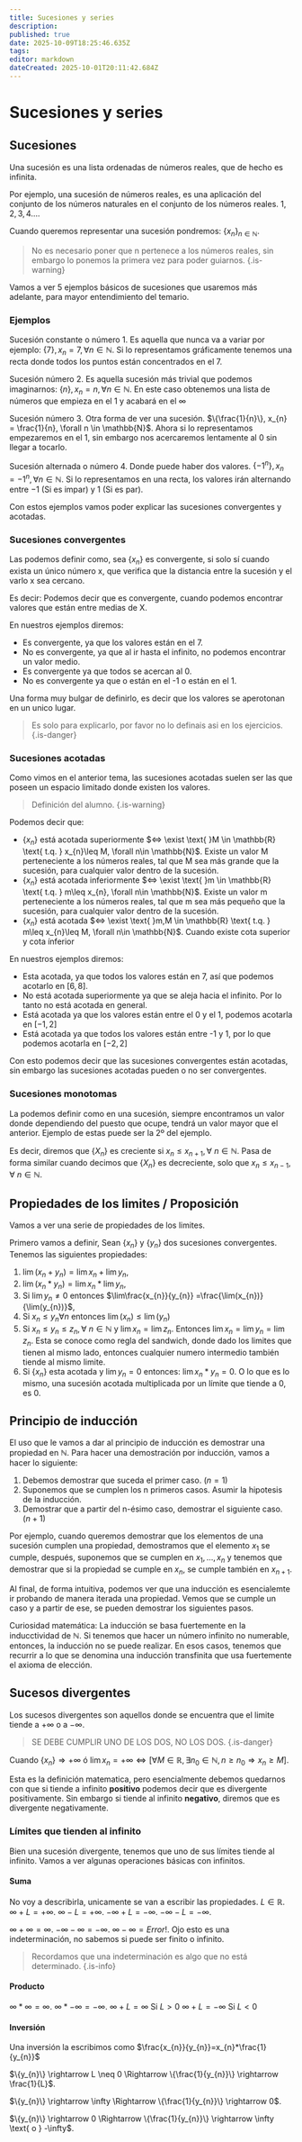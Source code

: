 ```yaml
---
title: Sucesiones y series
description: 
published: true
date: 2025-10-09T18:25:46.635Z
tags: 
editor: markdown
dateCreated: 2025-10-01T20:11:42.684Z
---
```


# Sucesiones y series
## Sucesiones
Una sucesión es una lista ordenadas de números reales, que de hecho es infinita.

Por ejemplo, una sucesión de números reales, es una aplicación del conjunto de los números naturales en el conjunto de los números reales.
$1,2,3,4\dots$.

Cuando queremos representar una sucesión pondremos:
$\{x_{n}\}_{n \in \mathbb{N}}$. 
> No es necesario poner que n pertenece a los números reales, sin embargo lo ponemos la primera vez para poder guiarnos.
{.is-warning}

Vamos a ver 5 ejemplos básicos de sucesiones que usaremos más adelante, para mayor entendimiento del temario.

### Ejemplos
Sucesión constante o número 1. Es aquella que nunca va a variar por ejemplo:
$\{7\}, x_{n} = 7, \forall n \in \mathbb{N}$. Si lo representamos gráficamente tenemos una recta donde todos los puntos están concentrados en el 7.

Sucesión número 2. Es aquella sucesión más trivial que podemos imaginarnos:
$\{n\}, x_{n} = n, \forall n \in \mathbb{N}$. En este caso obtenemos una lista de números que empieza en el $1$ y acabará en el $\infty$

Sucesión número 3. Otra forma de ver una sucesión.
$\{\frac{1}{n}\}, x_{n} = \frac{1}{n}, \forall n \in \mathbb{N}$. Ahora si lo representamos empezaremos en el 1, sin embargo nos acercaremos lentamente al 0 sin llegar a tocarlo.

Sucesión alternada o número 4. Donde puede haber dos valores.
$\{-1^{n}\}, x_{n} = -1^{n}, \forall n \in \mathbb{N}$. Si lo representamos en una recta, los valores irán alternando entre $-1$ (Si es impar) y $1$ (Si es par).


Con estos ejemplos vamos poder explicar las sucesiones convergentes y acotadas.
### Sucesiones convergentes
Las podemos definir como, sea $\{x_{n}\}$ es convergente, si solo sí cuando exista un único número x, que verifica que la distancia entre la sucesión y el varlo x sea cercano.

Es decir: Podemos decir que es convergente, cuando podemos encontrar valores que están entre medias de X.

En nuestros ejemplos diremos:
- Es convergente, ya que los valores están en el 7.
- No es convergente, ya que al ir hasta el infinito, no podemos encontrar un valor medio.
- Es convergente ya que todos se acercan al 0.
- No es convergente ya que o están en el -1 o están en el 1.

Una forma muy bulgar de definirlo, es decir que los valores se aperotonan en un unico lugar.
> Es solo para explicarlo, por favor no lo definais asi en los ejercicios.
{.is-danger}

### Sucesiones acotadas
Como vimos en el anterior tema, las sucesiones acotadas suelen ser las que poseen un espacio limitado donde existen los valores.
> Definición del alumno.
{.is-warning}

Podemos decir que:
- $\{x_{n}\}$ está acotada superiormente $<=> \exist \text{ }M \in \mathbb{R} \text{ t.q. } x_{n}\leq M, \forall n\in \mathbb{N}$. Existe un valor M perteneciente a los números reales, tal que M sea más grande que la sucesión, para cualquier valor dentro de la sucesión.
- $\{x_{n}\}$ está acotada inferiormente $<=> \exist \text{ }m \in \mathbb{R} \text{ t.q. } m\leq x_{n}, \forall n\in \mathbb{N}$. Existe un valor m perteneciente a los números reales, tal que m sea más pequeño que la sucesión, para cualquier valor dentro de la sucesión.
- $\{x_{n}\}$ está acotada $<=> \exist \text{ }m,M \in \mathbb{R} \text{ t.q. } m\leq x_{n}\leq M, \forall n\in \mathbb{N}$. Cuando existe cota superior y cota ínferior


En nuestros ejemplos diremos:
- Esta acotada, ya que todos los valores están en 7, así que podemos acotarlo en $[6,8]$.
- No está acotada superiormente ya que se aleja hacia el infinito. Por lo tanto no está acotada en general.
- Está acotada ya que los valores están entre el 0 y el 1, podemos acotarla en $[-1,2]$
- Está acotada ya que todos los valores están entre -1 y 1, por lo que podemos acotarla en $[-2,2]$


Con esto podemos decir que las sucesiones convergentes están acotadas, sin embargo las sucesiones acotadas pueden o no ser convergentes.

### Sucesiones monotomas
La podemos definir como en una sucesión, siempre encontramos un valor donde dependiendo del puesto que ocupe, tendrá un valor mayor que el anterior. Ejemplo de estas puede ser la 2º del ejemplo.

Es decir, diremos que $\{X_{n}\}$ es creciente si $x_{n}\leq x_{n+1}, \forall \text{ }n \in \mathbb{N}$.
Pasa de forma similar cuando decimos que $\{X_{n}\}$ es decreciente, solo que $x_{n}\leq x_{n-1}, \forall \text{ }n \in \mathbb{N}$.


## Propiedades de los limites / Proposición
Vamos a ver una serie de propiedades de los limites.

Primero vamos a definir, Sean $\{x_{n}\}$ y $\{y_{n}\}$ dos sucesiones convergentes. Tenemos las siguientes propiedades:

1. $\lim (x_{n}+y_{n}) =\lim x_{n}+\lim y_{n}$,
2. $\lim (x_{n}*y_{n}) =\lim x_{n}*\lim y_{n}$,
3. Si $\lim y_{n} \neq 0$ entonces  $\lim\frac{x_{n}}{y_{n}} =\frac{\lim(x_{n})}{\lim(y_{n})}$,
4. Si $x_{n} \leq y_{n} \forall n$ entonces  $\lim(x_{n}) \leq \lim( y_{n})$
5. Si $x_{n}\leq y_{n} \leq z_{n}, \forall \text{ }n \in \mathbb{N}$ y $\lim x_{n}=\lim z_{n}$. Entonces $\lim x_{n} = \lim y_{n} = \lim z_{n}$. Esta se conoce como regla del sandwich, donde dado los limites que tienen al mismo lado, entonces cualquier numero intermedio también tiende al mismo limite.
6. Si $\{x_{n}\}$ esta acotada y $\lim y_{n} = 0$ entonces: $\lim x_{n} * y_{n} = 0$. O lo que es lo mismo, una sucesión acotada multiplicada por un límite que tiende a 0, es 0.


## Principio de inducción

El uso que le vamos a dar al principio de inducción es demostrar una propiedad en $\mathbb{N}$. Para hacer una demostración por inducción, vamos a hacer lo siguiente:
1. Debemos demostrar que suceda el primer caso. $(n=1)$
2. Suponemos que se cumplen los n primeros casos. Asumir la hipotesis de la inducción.
3. Demostrar que a partir del n-ésimo caso, demostrar el siguiente caso. $(n+1)$

Por ejemplo, cuando queremos demostrar que los elementos de una sucesión cumplen una propiedad, demostramos que el elemento $x_{1}$ se cumple, después, suponemos que se cumplen en $x_{1},\dots,x_{n}$ y tenemos que demostrar que si la propiedad se cumple en $x_{n}$, se cumple también en $x_{n+1}$.

Al final, de forma intuitiva, podemos ver que una inducción es esencialemte ir probando de manera iterada una propiedad. Vemos que se cumple un caso y a partir de ese, se pueden demostrar los siguientes pasos.

Curiosidad matemática: La inducción se basa fuertemente en la inducctividad de $\mathbb{N}$. Si tenemos que hacer un número infinito no numerable, entonces, la inducción no se puede realizar. En esos casos, tenemos que recurrir a lo que se denomina una inducción transfinita que usa fuertemente el axioma de elección.

## Sucesos divergentes
Los sucesos divergentes son aquellos donde se encuentra que el limite tiende a $+\infty$ o a $-\infty$. 
> SE DEBE CUMPLIR UNO DE LOS DOS, NO LOS DOS.
{.is-danger}

Cuando $\{x_{n}\}\Rightarrow +\infty \text{  ó } \lim x_{n}= +\infty \Leftrightarrow [\forall M \in \mathbb{R}, \exists n_{0} \in \mathbb{N}, n\geq n_{0} \Rightarrow x_{n} \geq M]$.

Esta es la definición matematica, pero esencialmente debemos quedarnos con que si tiende a infinito **positivo** podemos decir que es divergente positivamente. Sin embargo si tiende al infinito **negativo**, diremos que es divergente negativamente.


### Límites que tienden al infinito
Bien una sucesión divergente, tenemos que uno de sus límites tiende al infinito. Vamos a ver algunas operaciones básicas con infinitos.
#### Suma
No voy a describirla, unicamente se van a escribir las propiedades.
$L \in \mathbb{R}$.
$\infty + L = +\infty$.
$\infty - L = +\infty$.
$- \infty + L = -\infty$.
$-\infty - L = -\infty$.


$\infty + \infty = \infty$.
$-\infty - \infty = -\infty$.
$\infty - \infty = Error!$. Ojo esto es una indeterminación, no sabemos si puede ser finito o infinito.
> Recordamos que una indeterminación es algo que no está determinado.
{.is-info}

#### Producto
$\infty * \infty = \infty$.
$\infty * -\infty = -\infty$.
$\infty + L = \infty$ Si $L > 0$
$\infty + L = -\infty$ Si $L < 0$

#### Inversión
Una inversión la escribimos como $\frac{x_{n}}{y_{n}}=x_{n}*\frac{1}{y_{n}}$

$\{y_{n}\} \rightarrow L \neq 0 \Rightarrow \{\frac{1}{y_{n}}\} \rightarrow \frac{1}{L}$.


$\{y_{n}\} \rightarrow \infty \Rightarrow \{\frac{1}{y_{n}}\} \rightarrow 0$.


$\{y_{n}\} \rightarrow 0  \Rightarrow \{\frac{1}{y_{n}}\} \rightarrow \infty \text{ o } -\infty$.


